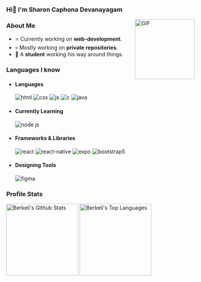 ### Hi👋 I'm Sharon Caphona Devanayagam
<img align="right" alt="GIF" height="160px" src="https://media.giphy.com/media/Ah3zHH7hvsSB2/giphy.gif" />

### About Me  
- ⭐ Currently working on **web-development**.
- 💀 Mostly working on **private repositories**.
- 👾 A **student** working his way around things.
 
### Languages I know
- <h4>Languages </h4>
  <img src = "https://img.shields.io/badge/HTML5-E34F26?style=for-the-badge&logo=html5&logoColor=white" alt = "html" />
  <img src = "https://img.shields.io/badge/CSS3-1572B6?style=for-the-badge&logo=css3&logoColor=white" alt = "css" />
  <img src = "https://img.shields.io/badge/JavaScript-323330?style=for-the-badge&logo=javascript&logoColor=F7DF1E" alt = "js" />
  <img src = "https://img.shields.io/badge/C-00599C?style=for-the-badge&logo=c&logoColor=white" alt = "c" />
  <img src = "https://img.shields.io/badge/Java-%23ED8B00.svg?style=for-the-badge&logo=java&logoColor=white" alt = "java" />
  
- <h4>Currently Learning </h4>
    <img src = "https://img.shields.io/badge/Node.js-339933?style=for-the-badge&logo=nodedotjs&logoColor=white" alt = "node js" />
    
- <h4>Frameworks & Libraries </h4>
  <img src = "https://img.shields.io/badge/react-%2320232a.svg?style=for-the-badge&logo=react&logoColor=%2361DAFB" alt = "react" />
  <img src = "https://img.shields.io/badge/react_native-%2320232a.svg?style=for-the-badge&logo=react&logoColor=%2361DAFB" alt = "react-native" />
  <img src = "https://img.shields.io/badge/expo-1C1E24?style=for-the-badge&logo=expo&logoColor=#D04A37" alt = "expo" />
  <img src = "https://img.shields.io/badge/bootstrap-%23563D7C.svg?style=for-the-badge&logo=bootstrap&logoColor=white" alt = "bootstrap5" />
  
- <h4>Designing Tools </h4>
  <img src = "https://img.shields.io/badge/figma-%23F24E1E.svg?style=for-the-badge&logo=figma&logoColor=white" alt = "figma" />

### Profile Stats
<img alt="Berkeli's Github Stats" src="https://github-readme-stats.vercel.app/api/?username=sharoncaphona&show_icons=true&include_all_commits=true&count_private=true&theme=react&hide_border=true&bg_color=1F222E&title_color=F85D7F&icon_color=F8D866" height="192px"/>
<img alt="Berkeli's Top Languages" src="https://github-readme-stats.vercel.app/api/top-langs/?username=sharoncaphona&langs_count=8&layout=compact&theme=react&hide_border=true&bg_color=1F222E&title_color=F85D7F&icon_color=F8D866" height="192px"/>
<!-- <img src="https://streak-stats.demolab.com?user=sharoncaphona&locale=en&mode=daily&theme=dark&hide_border=false&border_radius=5&order=3" height="220" alt="streak graph"  /> -->

